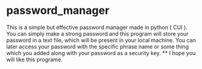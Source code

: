 # password_manager
This is a simple but effective password manager made in python ( CUI ). You can simply make a strong password and this program will store your password in a text file, which will be present in your local machine. You can later access your password with the specific phrase name or some thing which you added along with your password as a security key. ** I hope you will like this programe.
